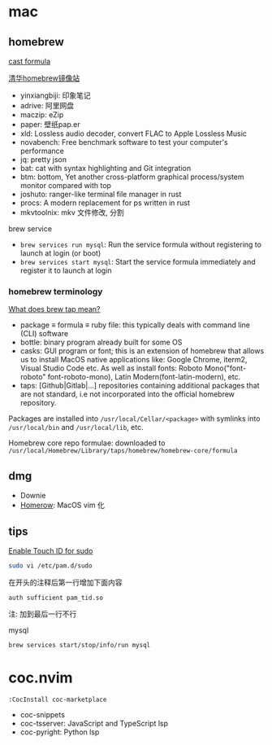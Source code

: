 # mac
## homebrew
[cast formula](https://formulae.brew.sh/cask/)

[清华homebrew镜像站](https://mirrors.tuna.tsinghua.edu.cn/help/homebrew/)

- yinxiangbiji: 印象笔记
- adrive: 阿里网盘
- maczip: eZip
- paper: 壁纸pap.er
- xld: Lossless audio decoder, convert FLAC to Apple Lossless Music
- novabench: Free benchmark software to test your computer's performance
- jq: pretty json
- bat: cat with syntax highlighting and Git integration
- btm: bottom, Yet another cross-platform graphical process/system monitor compared with top
- joshuto: ranger-like terminal file manager in rust
- procs: A modern replacement for ps written in rust
- mkvtoolnix: mkv 文件修改, 分割

brew service

- `brew services run mysql`: Run the service formula without registering to launch at login (or boot)
- `brew services start mysql`: Start the service formula immediately and register it to launch at login

### homebrew terminology
[What does brew tap mean?](https://stackoverflow.com/questions/34408147/what-does-brew-tap-mean)

- package ≡ formula ≡ ruby file: this typically deals with command line (CLI) software
- bottle: binary program already built for some OS
- casks: GUI program or font; this is an extension of homebrew that allows us to install MacOS native applications like:
  Google Chrome, iterm2, Visual Studio Code etc. As well as install fonts: Roboto Mono("font-roboto" font-roboto-mono),
  Latin Modern(font-latin-modern), etc.
- taps: [Github|Gitlab|...] repositories containing additional packages that are not standard, i.e not incorporated into
  the official homebrew repository.

Packages are installed into `/usr/local/Cellar/<package>` with symlinks into `/usr/local/bin` and `/usr/local/lib`, etc.

Homebrew core repo formulae: downloaded to `/usr/local/Homebrew/Library/taps/homebrew/homebrew-core/formula`

## dmg
- Downie
- [Homerow](https://www.homerow.app/): MacOS vim 化

## tips
[Enable Touch ID for sudo](https://sixcolors.com/post/2020/11/quick-tip-enable-touch-id-for-sudo/)

```bash
sudo vi /etc/pam.d/sudo

```
在开头的注释后第一行增加下面内容
```plain
auth sufficient pam_tid.so
```
注: 加到最后一行不行

mysql
```bash
brew services start/stop/info/run mysql
```

# coc.nvim
```vim
:CocInstall coc-marketplace
```

- coc-snippets
- coc-tsserver: JavaScript and TypeScript lsp
- coc-pyright: Python lsp

